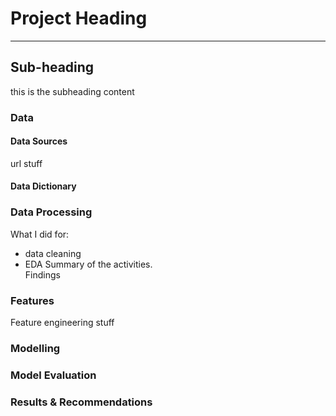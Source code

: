 # Project Heading 

---

## Sub-heading

this is the subheading content

### Data

#### Data Sources
url stuff

#### Data Dictionary

### Data Processing
What I did for:  
- data cleaning
- EDA
Summary of the activities.  
Findings  

### Features
Feature engineering stuff

### Modelling

### Model Evaluation

### Results & Recommendations
